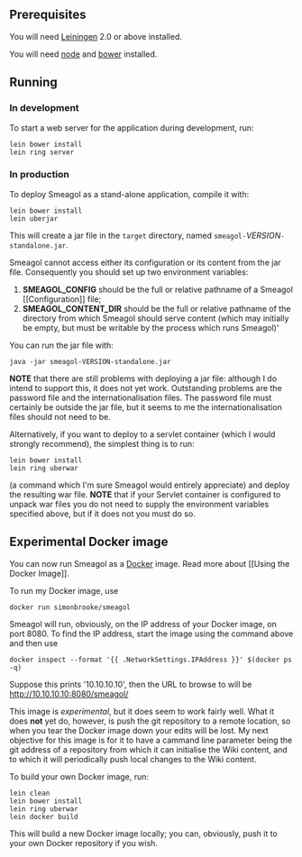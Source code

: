 ## Prerequisites

You will need [Leiningen](https://github.com/technomancy/leiningen) 2.0 or above installed.

You will need [node](https://nodejs.org/en/) and [bower](https://bower.io/) installed.

## Running
### In development
To start a web server for the application during development, run:

    lein bower install
    lein ring server
		
### In production
To deploy Smeagol as a stand-alone application, compile it with:

    lein bower install
    lein uberjar
		
This will create a jar file in the `target` directory, named `smeagol-`*VERSION*`-standalone.jar`. 

Smeagol cannot access either its configuration or its content from the jar file. Consequently you should set up two environment variables:

1. **SMEAGOL_CONFIG** should be the full or relative pathname of a Smeagol [[Configuration]] file;
2. **SMEAGOL_CONTENT_DIR** should be the full or relative pathname of the directory from which Smeagol should serve content (which may initially be empty, but must be writable by the process which runs Smeagol)'

You can run the jar file with:

    java -jar smeagol-VERSION-standalone.jar
		
**NOTE** that there are still problems with deploying a jar file: although I do intend to support this, it does not yet work. Outstanding problems are the password file and the internationalisation files. The password file must certainly be outside the jar file, but it seems to me the internationalisation files should not need to be.

Alternatively, if you want to deploy to a servlet container (which I would strongly recommend), the simplest thing is to run:

    lein bower install
    lein ring uberwar

(a command which I'm sure Smeagol would entirely appreciate) and deploy the resulting war file. **NOTE** that if your Servlet container is configured to unpack war files you do not need to supply the environment variables specified above, but if it does not you must do so.

## Experimental Docker image

You can now run Smeagol as a [Docker](http://www.docker.com) image. Read more about [[Using the Docker Image]].

To run my Docker image, use

    docker run simonbrooke/smeagol

Smeagol will run, obviously, on the IP address of your Docker image, on port 8080. To find the IP address, start the image using the command above and then use

    docker inspect --format '{{ .NetworkSettings.IPAddress }}' $(docker ps -q)

Suppose this prints '10.10.10.10', then the URL to browse to will be http://10.10.10.10:8080/smeagol/

This image is _experimental_, but it does seem to work fairly well. What it does **not** yet do, however, is push the git repository to a remote location, so when you tear the Docker image down your edits will be lost. My next objective for this image is for it to have a cammand line parameter being the git address of a repository from which it can initialise the Wiki content, and to which it will periodically push local changes to the Wiki content.

To build your own Docker image, run:

    lein clean
    lein bower install
    lein ring uberwar
    lein docker build

This will build a new Docker image locally; you can, obviously, push it to your own Docker repository if you wish.
